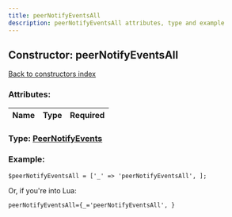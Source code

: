 ```yaml
---
title: peerNotifyEventsAll
description: peerNotifyEventsAll attributes, type and example
---
```

## Constructor: peerNotifyEventsAll  
[Back to constructors index](index.md)



### Attributes:

| Name     |    Type       | Required |
|----------|:-------------:|---------:|



### Type: [PeerNotifyEvents](../types/PeerNotifyEvents.md)


### Example:

```
$peerNotifyEventsAll = ['_' => 'peerNotifyEventsAll', ];
```  

Or, if you're into Lua:  


```
peerNotifyEventsAll={_='peerNotifyEventsAll', }

```


